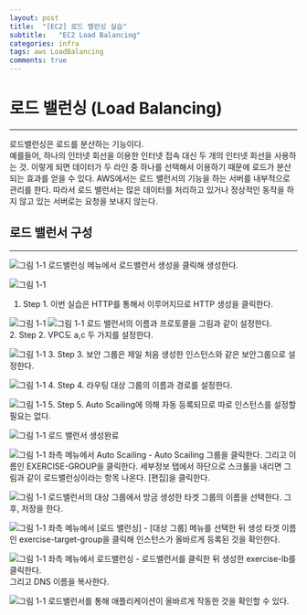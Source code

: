 ```yaml
---
layout: post
title:  "[EC2] 로드 밸런싱 실습"
subtitle:   "EC2 Load Balancing"
categories: infra
tags: aws LoadBalancing
comments: true
---
```


# 로드 밸런싱 (Load Balancing)
---
로드밸런싱은 로드를 분산하는 기능이다.  
예를들어, 하나의 인터넷 회선을 이용한 인터넷 접속 대신 두 개의 인터넷 회선을 사용하는 것. 이렇게 되면 데이터가 두 라인 중 하나를 선택해서 이용하기 때문에 로드가 분산되는 효과를 얻을 수 있다. 
AWS에서는 로드 밸런서의 기능을 하는 서버를 내부적으로 관리를 한다. 따라서 로드 밸런서는 많은 데이터를 처리하고 있거나 정상적인 동작을 하지 않고 있는 서버로는 요청을 보내지 않는다.  


## 로드 밸런서 구성  
---
  ![그림 1-1](http://jin-hw.github.io/assets/img/aws/2020-09-15/1-1.PNG)
로드밸런싱 메뉴에서 로드밸런서 생성을 클릭해 생성한다.  

  ![그림 1-1](http://jin-hw.github.io/assets/img/aws/2020-09-14/1-2.PNG)
1. Step 1. 이번 실습은 HTTP를 통해서 이루어지므로 HTTP 생성을 클릭한다.  


  ![그림 1-1](http://jin-hw.github.io/assets/img/aws/2020-09-14/1-3.PNG)
  ![그림 1-1](http://jin-hw.github.io/assets/img/aws/2020-09-14/1-4.PNG)
로드 밸런서의 이름과 프로토콜을 그림과 같이 설정한다.  
2. Step 2. VPC도 a,c 두 가지를 설정한다.  

  ![그림 1-1](http://jin-hw.github.io/assets/img/aws/2020-09-14/1-5.PNG)
3. Step 3. 보안 그룹은 제일 처음 생성한 인스턴스와 같은 보안그룹으로 설정한다.  


  ![그림 1-1](http://jin-hw.github.io/assets/img/aws/2020-09-14/1-6.PNG)
4. Step 4. 라우팅 대상 그룹의 이름과 경로를 설정한다.  

  ![그림 1-1](http://jin-hw.github.io/assets/img/aws/2020-09-14/1-7.PNG)
5. Step 5. Auto Scailing에 의해 자동 등록되므로 따로 인스턴스를 설정할 필요는 없다.  

  ![그림 1-1](http://jin-hw.github.io/assets/img/aws/2020-09-14/1-8.PNG)
로드 밸런서 생성완료  


  ![그림 1-1](http://jin-hw.github.io/assets/img/aws/2020-09-14/1-9.PNG)
좌측 메뉴에서 Auto Scailing - Auto Scailing 그룹을 클릭한다. 그리고 이름인 EXERCISE-GROUP을 클릭한다. 세부정보 탭에서 하단으로 스크롤을 내리면 그림과 같이 로드밸런싱이라는 항목 나온다. [편집]을 클릭한다.  


  ![그림 1-1](http://jin-hw.github.io/assets/img/aws/2020-09-14/1-10.PNG)
로드밸런서의 대상 그룹에서 방금 생성한 타겟 그룹의 이름을 선택한다.  그 후, 저장을 한다.

  ![그림 1-1](http://jin-hw.github.io/assets/img/aws/2020-09-14/1-11.PNG)
좌측 메뉴에서 [로드 밸런싱] - [대상 그룹] 메뉴를 선택한 뒤 생성 타겟 이름인 exercise-target-group을 클릭해 인스턴스가 올바르게 등록된 것을 확인한다.  


  ![그림 1-1](http://jin-hw.github.io/assets/img/aws/2020-09-14/1-12.PNG)
좌측 메뉴에서 로드밸런싱 - 로드밸런서를 클릭한 뒤 생성한 exercise-lb를 클릭한다.  
그리고 DNS 이름을 복사한다.

  ![그림 1-1](http://jin-hw.github.io/assets/img/aws/2020-09-14/1-1.PNG)
로드밸런서를 통해 애플리케이션이 올바르게 작동한 것을 확인할 수 있다.